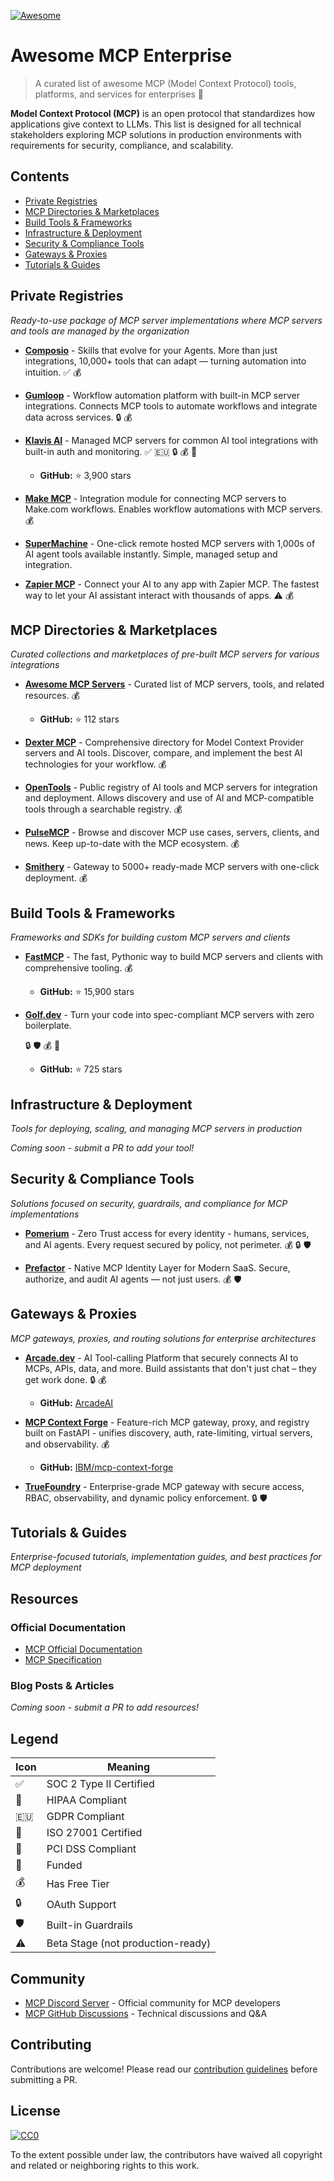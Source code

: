 [![Awesome](https://awesome.re/badge.svg)](https://awesome.re)

# Awesome MCP Enterprise

> A curated list of awesome MCP (Model Context Protocol) tools, platforms, and services for enterprises 🏢

**Model Context Protocol (MCP)** is an open protocol that standardizes how applications give context to LLMs. This list is designed for all technical stakeholders exploring MCP solutions in production environments with requirements for security, compliance, and scalability.

## Contents

- [Private Registries](#private-registries--managed-servers)
- [MCP Directories & Marketplaces](#mcp-directories--marketplaces)
- [Build Tools & Frameworks](#build-tools--frameworks)
- [Infrastructure & Deployment](#infrastructure--deployment)
- [Security & Compliance Tools](#security--compliance-tools)
- [Gateways & Proxies](#gateways--proxies)
- [Tutorials & Guides](#tutorials--guides)

## Private Registries
*Ready-to-use package of MCP server implementations where MCP servers and tools are managed by the organization*

- **[Composio](https://composio.dev)** - Skills that evolve for your Agents. More than just integrations, 10,000+ tools that can adapt — turning automation into intuition. ✅ 💰

- **[Gumloop](https://www.gumloop.com/mcp)** - Workflow automation platform with built-in MCP server integrations. Connects MCP tools to automate workflows and integrate data across services. 🔒 💰

- **[Klavis AI](https://www.klavis.ai/)** - Managed MCP servers for common AI tool integrations with built-in auth and monitoring. ✅ 🇪🇺 🔒 💰 🚀
  - **GitHub:** ⭐ 3,900 stars

- **[Make MCP](https://www.make.com/en)** - Integration module for connecting MCP servers to Make.com workflows. Enables workflow automations with MCP servers. 💰

- **[SuperMachine](https://supermachine.ai/)** - One-click remote hosted MCP servers with 1,000s of AI agent tools available instantly. Simple, managed setup and integration.

- **[Zapier MCP](https://zapier.com/mcp)** - Connect your AI to any app with Zapier MCP. The fastest way to let your AI assistant interact with thousands of apps. ⚠️ 💰

## MCP Directories & Marketplaces
*Curated collections and marketplaces of pre-built MCP servers for various integrations*

- **[Awesome MCP Servers](https://github.com/wong2/awesome-mcp-servers)** - Curated list of MCP servers, tools, and related resources. 💰
  - **GitHub:** ⭐ 112 stars

- **[Dexter MCP](https://www.dextermcp.net/)** - Comprehensive directory for Model Context Provider servers and AI tools. Discover, compare, and implement the best AI technologies for your workflow. 💰

- **[OpenTools](https://opentools.com/registry)** - Public registry of AI tools and MCP servers for integration and deployment. Allows discovery and use of AI and MCP-compatible tools through a searchable registry. 💰

- **[PulseMCP](https://www.pulsemcp.com/)** - Browse and discover MCP use cases, servers, clients, and news. Keep up-to-date with the MCP ecosystem. 💰

- **[Smithery](https://smithery.ai/)** - Gateway to 5000+ ready-made MCP servers with one-click deployment. 💰

## Build Tools & Frameworks
*Frameworks and SDKs for building custom MCP servers and clients*

- **[FastMCP](https://gofastmcp.com/)** - The fast, Pythonic way to build MCP servers and clients with comprehensive tooling. 💰
  - **GitHub:** ⭐ 15,900 stars

- **[Golf.dev](https://golf.dev/)** - Turn your code into spec-compliant MCP servers with zero boilerplate.
  
  🔒 🛡️ 💰 🚀
  - **GitHub:** ⭐ 725 stars

## Infrastructure & Deployment
*Tools for deploying, scaling, and managing MCP servers in production*

*Coming soon - submit a PR to add your tool!*

## Security & Compliance Tools
*Solutions focused on security, guardrails, and compliance for MCP implementations*

- **[Pomerium](https://www.pomerium.com/)** - Zero Trust access for every identity - humans, services, and AI agents. Every request secured by policy, not perimeter. 💰 🔒 🛡️

- **[Prefactor](https://prefactor.tech/)** - Native MCP Identity Layer for Modern SaaS. Secure, authorize, and audit AI agents — not just users. 💰 🛡️

## Gateways & Proxies
*MCP gateways, proxies, and routing solutions for enterprise architectures*

- **[Arcade.dev](https://www.arcade.dev)** - AI Tool-calling Platform that securely connects AI to MCPs, APIs, data, and more. Build assistants that don't just chat – they get work done. 🔒 💰
  - **GitHub:** [ArcadeAI](https://github.com/ArcadeAI)

- **[MCP Context Forge](https://github.com/IBM/mcp-context-forge)** - Feature-rich MCP gateway, proxy, and registry built on FastAPI - unifies discovery, auth, rate-limiting, virtual servers, and observability. 💰
  - **GitHub:** [IBM/mcp-context-forge](https://github.com/IBM/mcp-context-forge)

- **[TrueFoundry](https://www.truefoundry.com/mcp-gateway)** - Enterprise-grade MCP gateway with secure access, RBAC, observability, and dynamic policy enforcement. 🔒 🛡️

## Tutorials & Guides
*Enterprise-focused tutorials, implementation guides, and best practices for MCP deployment*


## Resources

### Official Documentation
- [MCP Official Documentation](https://modelcontextprotocol.io/docs)
- [MCP Specification](https://spec.modelcontextprotocol.io/)

### Blog Posts & Articles
*Coming soon - submit a PR to add resources!*

## Legend

| Icon | Meaning |
|------|---------|
| ✅ | SOC 2 Type II Certified |
| 🏥 | HIPAA Compliant |
| 🇪🇺 | GDPR Compliant |
| 🔐 | ISO 27001 Certified |
| 📜 | PCI DSS Compliant |
| 🚀 | Funded |
| 💰 | Has Free Tier |
| 🔒 | OAuth Support |
| 🛡️ | Built-in Guardrails |
| ⚠️ | Beta Stage (not production-ready) |

## Community

- [MCP Discord Server](https://discord.gg/mcp) - Official community for MCP developers
- [MCP GitHub Discussions](https://github.com/modelcontextprotocol/discussions) - Technical discussions and Q&A

## Contributing

Contributions are welcome! Please read our [contribution guidelines](CONTRIBUTING.md) before submitting a PR.

## License

[![CC0](https://licensebuttons.net/p/zero/1.0/88x31.png)](https://creativecommons.org/publicdomain/zero/1.0/)

To the extent possible under law, the contributors have waived all copyright and related or neighboring rights to this work.